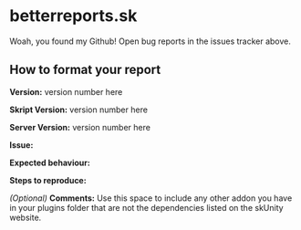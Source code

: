 # betterreports.sk

Woah, you found my Github! Open bug reports in the issues tracker above.

## How to format your report

__Version:__ version number here

__Skript Version:__ version number here

__Server Version:__ version number here

__Issue:__

__Expected behaviour:__

__Steps to reproduce:__

_(Optional)_ __Comments:__ Use this space to include any other addon you have in your plugins folder that are not the dependencies listed on the skUnity website.
